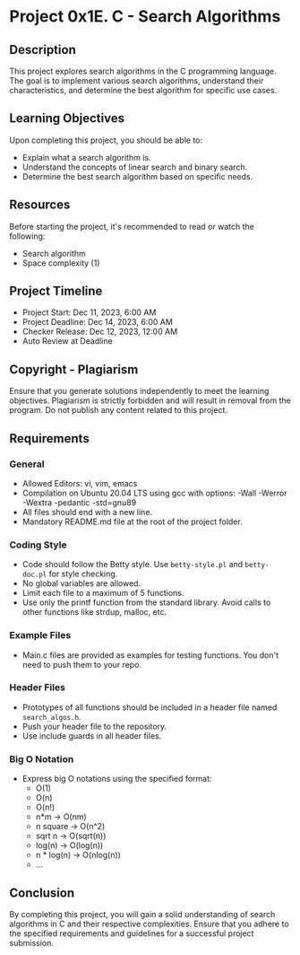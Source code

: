 # Project 0x1E. C - Search Algorithms

## Description
This project explores search algorithms in the C programming language. The goal is to implement various search algorithms, understand their characteristics, and determine the best algorithm for specific use cases.

## Learning Objectives
Upon completing this project, you should be able to:

- Explain what a search algorithm is.
- Understand the concepts of linear search and binary search.
- Determine the best search algorithm based on specific needs.

## Resources
Before starting the project, it's recommended to read or watch the following:

- Search algorithm
- Space complexity (1)

## Project Timeline
- Project Start: Dec 11, 2023, 6:00 AM
- Project Deadline: Dec 14, 2023, 6:00 AM
- Checker Release: Dec 12, 2023, 12:00 AM
- Auto Review at Deadline

## Copyright - Plagiarism
Ensure that you generate solutions independently to meet the learning objectives. Plagiarism is strictly forbidden and will result in removal from the program. Do not publish any content related to this project.

## Requirements

### General
- Allowed Editors: vi, vim, emacs
- Compilation on Ubuntu 20.04 LTS using gcc with options: -Wall -Werror -Wextra -pedantic -std=gnu89
- All files should end with a new line.
- Mandatory README.md file at the root of the project folder.

### Coding Style
- Code should follow the Betty style. Use `betty-style.pl` and `betty-doc.pl` for style checking.
- No global variables are allowed.
- Limit each file to a maximum of 5 functions.
- Use only the printf function from the standard library. Avoid calls to other functions like strdup, malloc, etc.

### Example Files
- Main.c files are provided as examples for testing functions. You don't need to push them to your repo.

### Header Files
- Prototypes of all functions should be included in a header file named `search_algos.h`.
- Push your header file to the repository.
- Use include guards in all header files.

### Big O Notation
- Express big O notations using the specified format:
  - O(1)
  - O(n)
  - O(n!)
  - n*m -> O(nm)
  - n square -> O(n^2)
  - sqrt n -> O(sqrt(n))
  - log(n) -> O(log(n))
  - n * log(n) -> O(nlog(n))
  - ...

## Conclusion
By completing this project, you will gain a solid understanding of search algorithms in C and their respective complexities. Ensure that you adhere to the specified requirements and guidelines for a successful project submission.
